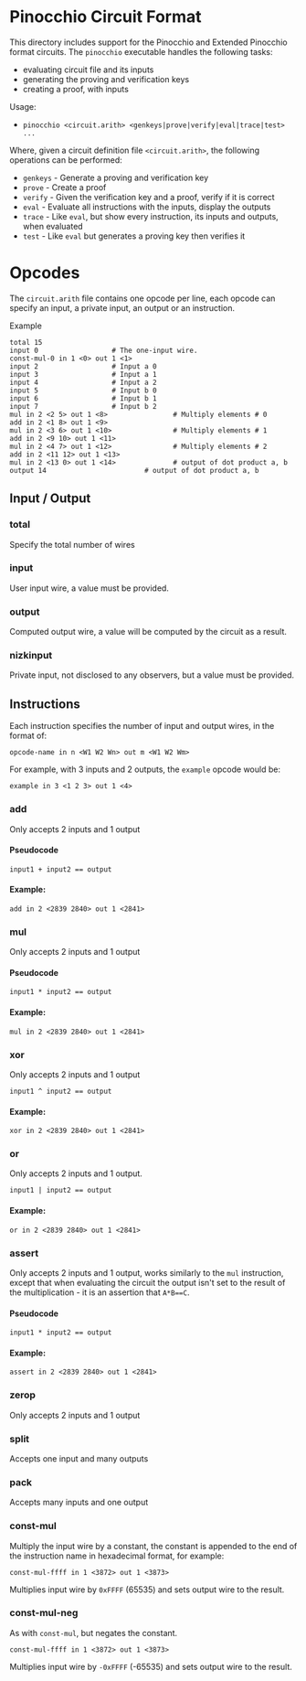 # Pinocchio Circuit Format

This directory includes support for the Pinocchio and Extended Pinocchio format circuits. The `pinocchio` executable handles the following tasks:

 * evaluating circuit file and its inputs
 * generating the proving and verification keys
 * creating a proof, with inputs

Usage:

 * `pinocchio <circuit.arith> <genkeys|prove|verify|eval|trace|test> ...`

Where, given a circuit definition file `<circuit.arith>`, the following operations can be performed:

 * `genkeys` - Generate a proving and verification key
 * `prove` - Create a proof
 * `verify` - Given the verification key and a proof, verify if it is correct
 * `eval` - Evaluate all instructions with the inputs, display the outputs
 * `trace` - Like `eval`, but show every instruction, its inputs and outputs, when evaluated
 * `test` - Like `eval` but generates a proving key then verifies it


# Opcodes

The `circuit.arith` file contains one opcode per line, each opcode can specify an input, a private input, an output or an instruction.

Example

```
total 15
input 0                  # The one-input wire.
const-mul-0 in 1 <0> out 1 <1>
input 2                  # Input a 0
input 3                  # Input a 1
input 4                  # Input a 2
input 5                  # Input b 0
input 6                  # Input b 1
input 7                  # Input b 2
mul in 2 <2 5> out 1 <8>                # Multiply elements # 0
add in 2 <1 8> out 1 <9>
mul in 2 <3 6> out 1 <10>               # Multiply elements # 1
add in 2 <9 10> out 1 <11>
mul in 2 <4 7> out 1 <12>               # Multiply elements # 2
add in 2 <11 12> out 1 <13>
mul in 2 <13 0> out 1 <14>              # output of dot product a, b
output 14                        # output of dot product a, b
```

## Input / Output

### total

Specify the total number of wires

### input

User input wire, a value must be provided.

### output

Computed output wire, a value will be computed by the circuit as a result.

### nizkinput

Private input, not disclosed to any observers, but a value must be provided.

## Instructions

Each instruction specifies the number of input and output wires, in the format of:

```
opcode-name in n <W1 W2 Wn> out m <W1 W2 Wm>
```

For example, with 3 inputs and 2 outputs, the `example` opcode would be:

```
example in 3 <1 2 3> out 1 <4>
```

### add

Only accepts 2 inputs and 1 output

#### Pseudocode

```
input1 + input2 == output
```

#### Example:

```
add in 2 <2839 2840> out 1 <2841>
```

### mul

Only accepts 2 inputs and 1 output

#### Pseudocode

```
input1 * input2 == output
```

#### Example:

```
mul in 2 <2839 2840> out 1 <2841>
```

### xor

Only accepts 2 inputs and 1 output

```
input1 ^ input2 == output
```

#### Example:

```
xor in 2 <2839 2840> out 1 <2841>
```

### or

Only accepts 2 inputs and 1 output.

```
input1 | input2 == output
```

#### Example:

```
or in 2 <2839 2840> out 1 <2841>
```

### assert

Only accepts 2 inputs and 1 output, works similarly to the `mul` instruction, except that when evaluating the circuit the output isn't set to the result of the multiplication - it is an assertion that `A*B==C`.

#### Pseudocode

```
input1 * input2 == output
```

#### Example:

```
assert in 2 <2839 2840> out 1 <2841>
```

### zerop

Only accepts 2 inputs and 1 output

### split

Accepts one input and many outputs

### pack

Accepts many inputs and one output

### const-mul

Multiply the input wire by a constant, the constant is appended to the end of the instruction name in hexadecimal format, for example:

```
const-mul-ffff in 1 <3872> out 1 <3873>
```

Multiplies input wire by `0xFFFF` (65535) and sets output wire to the result.

### const-mul-neg

As with `const-mul`, but negates the constant.

```
const-mul-ffff in 1 <3872> out 1 <3873>
```

Multiplies input wire by `-0xFFFF` (-65535) and sets output wire to the result.
